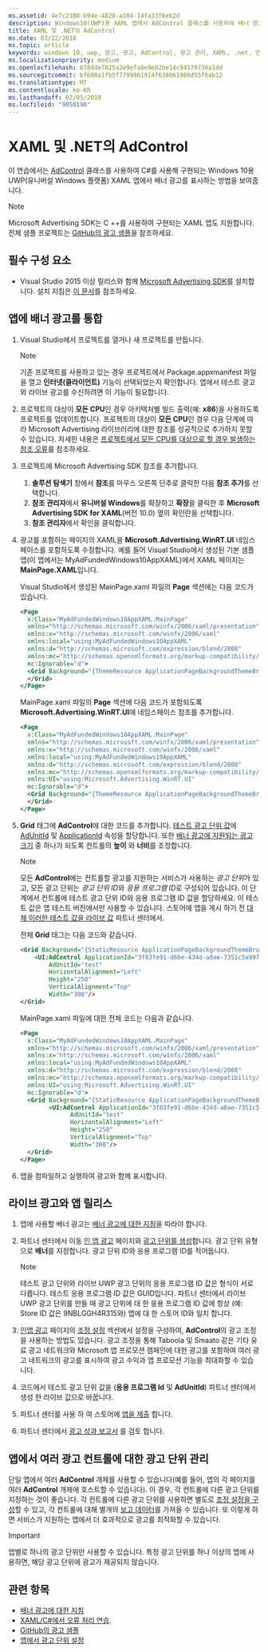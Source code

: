 ```yaml
---
ms.assetid: 4e7c2388-b94e-4828-a104-14fa33f6eb2d
description: Windows10(UWP)용 XAML 앱에서 AdControl 클래스를 사용하여 배너 광고를 표시하는 방법을 알아봅니다.
title: XAML 및 .NET의 AdControl
ms.date: 03/22/2018
ms.topic: article
keywords: windows 10, uwp, 광고, 광고, AdControl, 광고 관리, XAML, .net, 연습
ms.localizationpriority: medium
ms.openlocfilehash: 8784de7025a2e9efa8e9e02be14c94579730a1dd
ms.sourcegitcommit: bf600a1fb5f7799961914f638061986d55f6ab12
ms.translationtype: MT
ms.contentlocale: ko-KR
ms.lasthandoff: 02/05/2019
ms.locfileid: "9050190"
---
```

# <a name="adcontrol-in-xaml-and-net"></a>XAML 및 .NET의 AdControl


이 연습에서는 [AdControl](https://docs.microsoft.com/uwp/api/microsoft.advertising.winrt.ui.adcontrol) 클래스를 사용하여 C#를 사용해 구현되는 Windows 10용 UWP(유니버설 Windows 플랫폼) XAML 앱에서 배너 광고를 표시하는 방법을 보여줍니다.

> [!NOTE]
> Microsoft Advertising SDK는 C ++를 사용하여 구현되는 XAML 앱도 지원합니다. 전체 샘플 프로젝트는 [GitHub의 광고 샘플](https://aka.ms/githubads)을 참조하세요.

## <a name="prerequisites"></a>필수 구성 요소

* Visual Studio 2015 이상 릴리스와 함께 [Microsoft Advertising SDK](https://aka.ms/ads-sdk-uwp)를 설치합니다. 설치 지침은 [이 문서](install-the-microsoft-advertising-libraries.md)를 참조하세요.

## <a name="integrate-a-banner-ad-into-your-app"></a>앱에 배너 광고를 통합

1. Visual Studio에서 프로젝트를 열거나 새 프로젝트를 만듭니다.

    > [!NOTE]
    > 기존 프로젝트를 사용하고 있는 경우 프로젝트에서 Package.appxmanifest 파일을 열고 **인터넷(클라이언트)** 기능이 선택되었는지 확인합니다. 앱에서 테스트 광고와 라이브 광고를 수신하려면 이 기능이 필요합니다.

2. 프로젝트의 대상이 **모든 CPU**인 경우 아키텍처별 빌드 출력(예: **x86**)을 사용하도록 프로젝트를 업데이트합니다. 프로젝트의 대상이 **모든 CPU**인 경우 다음 단계에 따라 Microsoft Advertising 라이브러리에 대한 참조를 성공적으로 추가하지 못할 수 있습니다. 자세한 내용은 [프로젝트에서 모든 CPU를 대상으로 할 경우 발생하는 참조 오류](known-issues-for-the-advertising-libraries.md#reference_errors)를 참조하세요.

3. 프로젝트에 Microsoft Advertising SDK 참조를 추가합니다.

    1. **솔루션 탐색기** 창에서 **참조**를 마우스 오른쪽 단추로 클릭한 다음 **참조 추가**를 선택합니다.
    2.  **참조 관리자**에서 **유니버설 Windows**를 확장하고 **확장**을 클릭한 후 **Microsoft Advertising SDK for XAML**(버전 10.0) 옆의 확인란을 선택합니다.
    3.  **참조 관리자**에서 확인을 클릭합니다.

4.  광고를 포함하는 페이지의 XAML을 **Microsoft.Advertising.WinRT.UI** 네임스페이스를 포함하도록 수정합니다. 예를 들어 Visual Studio에서 생성된 기본 샘플 앱(이 앱에서는 MyAdFundedWindows10AppXAML)에서 XAML 페이지는 **MainPage.XAML**입니다.

    Visual Studio에서 생성된 MainPage.xaml 파일의 **Page** 섹션에는 다음 코드가 있습니다.

    ``` xml
    <Page
      x:Class="MyAdFundedWindows10AppXAML.MainPage"
      xmlns="http://schemas.microsoft.com/winfx/2006/xaml/presentation"
      xmlns:x="http://schemas.microsoft.com/winfx/2006/xaml"
      xmlns:local="using:MyAdFundedWindows10AppXAML"
      xmlns:d="http://schemas.microsoft.com/expression/blend/2008"
      xmlns:mc="http://schemas.openxmlformats.org/markup-compatibility/2006"
      mc:Ignorable="d">
      <Grid Background="{ThemeResource ApplicationPageBackgroundThemeBrush}">
      </Grid>
    </Page>
    ```

    MainPage.xaml 파일의 **Page** 섹션에 다음 코드가 포함되도록 **Microsoft.Advertising.WinRT.UI**에 네임스페이스 참조를 추가합니다.

    ``` xml
    <Page
      x:Class="MyAdFundedWindows10AppXAML.MainPage"
      xmlns="http://schemas.microsoft.com/winfx/2006/xaml/presentation"
      xmlns:x="http://schemas.microsoft.com/winfx/2006/xaml"
      xmlns:local="using:MyAdFundedWindows10AppXAML"
      xmlns:d="http://schemas.microsoft.com/expression/blend/2008"
      xmlns:mc="http://schemas.openxmlformats.org/markup-compatibility/2006"
      xmlns:UI="using:Microsoft.Advertising.WinRT.UI"
      mc:Ignorable="d">
      <Grid Background="{ThemeResource ApplicationPageBackgroundThemeBrush}">
      </Grid>
    </Page>
    ```

5. **Grid** 태그에 **AdControl**에 대한 코드를 추가합니다. [테스트 광고 단위 값](set-up-ad-units-in-your-app.md#test-ad-units)에 [AdUnitId](https://docs.microsoft.com/uwp/api/microsoft.advertising.winrt.ui.adcontrol.adunitid) 및 [ApplicationId](https://docs.microsoft.com/uwp/api/microsoft.advertising.winrt.ui.adcontrol.applicationid) 속성을 할당합니다. 또한 [배너 광고에 지원되는 광고 크기](supported-ad-sizes-for-banner-ads.md) 중 하나가 되도록 컨트롤의 **높이** 와 **너비**를 조정합니다.

    > [!NOTE]
    > 모든 **AdControl**에는 컨트롤할 광고를 지원하는 서비스가 사용하는 *광고 단위*가 있고, 모든 광고 단위는 *광고 단위 ID*와 *응용 프로그램 ID*로 구성되어 있습니다. 이 단계에서 컨트롤에 테스트 광고 단위 ID와 응용 프로그램 ID 값을 할당하세요. 이 테스트 값은 앱 테스트 버전에서만 사용할 수 있습니다. 스토어에 앱을 게시 하기 전 [대체 이러한 테스트 값을 라이브 값](#release) 파트너 센터에서.

    전체 **Grid** 태그는 다음 코드와 같습니다.

    ``` xml
    <Grid Background="{StaticResource ApplicationPageBackgroundThemeBrush}">
        <UI:AdControl ApplicationId="3f83fe91-d6be-434d-a0ae-7351c5a997f1"
            AdUnitId="test"
            HorizontalAlignment="Left"
            Height="250"
            VerticalAlignment="Top"
            Width="300"/>
    </Grid>
    ```

    MainPage.xaml 파일에 대한 전체 코드는 다음과 같습니다.

    ``` xml
    <Page
      x:Class="MyAdFundedWindows10AppXAML.MainPage"
      xmlns="http://schemas.microsoft.com/winfx/2006/xaml/presentation"
      xmlns:x="http://schemas.microsoft.com/winfx/2006/xaml"
      xmlns:local="using:MyAdFundedWindows10AppXAML"
      xmlns:d="http://schemas.microsoft.com/expression/blend/2008"
      xmlns:mc="http://schemas.openxmlformats.org/markup-compatibility/2006"
      xmlns:UI="using:Microsoft.Advertising.WinRT.UI"
      mc:Ignorable="d">
      <Grid Background="{StaticResource ApplicationPageBackgroundThemeBrush}">
            <UI:AdControl ApplicationId="3f83fe91-d6be-434d-a0ae-7351c5a997f1"
                  AdUnitId="test"
                  HorizontalAlignment="Left"
                  Height="250"
                  VerticalAlignment="Top"
                  Width="300"/>
      </Grid>
    </Page>
    ```

6.  앱을 컴파일하고 실행하여 광고와 함께 표시합니다.

<span id="release" />

## <a name="release-your-app-with-live-ads"></a>라이브 광고와 앱 릴리스

1. 앱에 사용할 배너 광고는 [배너 광고에 대한 지침](ui-and-user-experience-guidelines.md#guidelines-for-banner-ads)을 따라야 합니다.

2.  파트너 센터에서 이동 [인 앱 광고](../publish/in-app-ads.md) 페이지와 [광고 단위를 생성](set-up-ad-units-in-your-app.md#live-ad-units)합니다. 광고 단위 유형으로 **배너**를 지정합니다. 광고 단위 ID와 응용 프로그램 ID를 적어둡니다.
    > [!NOTE]
    > 테스트 광고 단위와 라이브 UWP 광고 단위의 응용 프로그램 ID 값은 형식이 서로 다릅니다. 테스트 응용 프로그램 ID 값은 GUID입니다. 파트너 센터에서 라이브 UWP 광고 단위를 만들 때 광고 단위에 대 한 응용 프로그램 ID 값에 항상 (예: Store ID 값은 9NBLGGH4R315와) 앱에 대 한 스토어 ID와 일치 합니다.

3. [인앱 광고](../publish/in-app-ads.md) 페이지의 [조정 설정](../publish/in-app-ads.md#mediation) 섹션에서 설정을 구성하여, **AdControl**의 광고 조정을 사용하는 방법도 있습니다. 광고 조정을 통해 Taboola 및 Smaato 같은 기타 유료 광고 네트워크와 Microsoft 앱 프로모션 캠페인에 대한 광고를 포함하여 여러 광고 네트워크의 광고를 표시하여 광고 수익과 앱 프로모션 기능을 최대화할 수 있습니다.

4.  코드에서 테스트 광고 단위 값을 (**응용 프로그램 Id** 및 **AdUnitId**) 파트너 센터에서 생성 한 라이브 값으로 바꿉니다.

5.  파트너 센터를 사용 하 여 스토어에 [앱을 제출](../publish/app-submissions.md) 합니다.

6.  파트너 센터에서 [광고 성과 보고서](../publish/advertising-performance-report.md) 를 검토 합니다.

<span id="manage" />

## <a name="manage-ad-units-for-multiple-ad-controls-in-your-app"></a>앱에서 여러 광고 컨트롤에 대한 광고 단위 관리

단일 앱에서 여러 **AdControl** 개체를 사용할 수 있습니다(예를 들어, 앱의 각 페이지를 여러 **AdControl** 개체에 호스트할 수 있습니다). 이 경우, 각 컨트롤에 다른 광고 단위를 지정하는 것이 좋습니다. 각 컨트롤에 다른 광고 단위를 사용하면 별도로 [조정 설정을 구성](../publish/in-app-ads.md#mediation)할 수 있고, 각 컨트롤에 대해 별개의 [보고 데이터](../publish/advertising-performance-report.md)를 가져올 수 있습니다. 또 이렇게 하면 서비스가 지원하는 앱에서 더 효과적으로 광고를 최적화할 수 있습니다.

> [!IMPORTANT]
> 앱별로 하나의 광고 단위만 사용할 수 있습니다. 특정 광고 단위를 하나 이상의 앱에 사용하면, 해당 광고 단위에 광고가 제공되지 않습니다.

## <a name="related-topics"></a>관련 항목

* [배너 광고에 대한 지침](ui-and-user-experience-guidelines.md#guidelines-for-banner-ads)
* [XAML/C#에서 오류 처리 연습](error-handling-in-xamlc-walkthrough.md).
* [GitHub의 광고 샘플](https://aka.ms/githubads)
* [앱에서 광고 단위 설정](set-up-ad-units-in-your-app.md)

